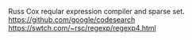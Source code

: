 Russ Cox reqular expression compiler and sparse set.
https://github.com/google/codesearch
https://swtch.com/~rsc/regexp/regexp4.html


